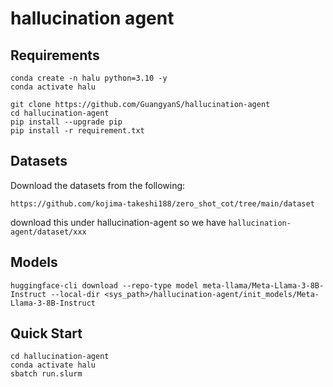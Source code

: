 # hallucination agent

## Requirements

```
conda create -n halu python=3.10 -y
conda activate halu

git clone https://github.com/GuangyanS/hallucination-agent
cd hallucination-agent
pip install --upgrade pip 
pip install -r requirement.txt
```

## Datasets

Download the datasets from the following:

```
https://github.com/kojima-takeshi188/zero_shot_cot/tree/main/dataset
```

download this under hallucination-agent so we have `hallucination-agent/dataset/xxx`

## Models

```
huggingface-cli download --repo-type model meta-llama/Meta-Llama-3-8B-Instruct --local-dir <sys_path>/hallucination-agent/init_models/Meta-Llama-3-8B-Instruct
```

## Quick Start

```
cd hallucination-agent
conda activate halu
sbatch run.slurm
```
